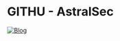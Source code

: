# GITHU - AstralSec

[![Blog](https://img.shields.io/badge/Medium-12100E?style=for-the-badge&logo=medium&logoColor=white)](https://medium.com/@AstralSecHaxor)